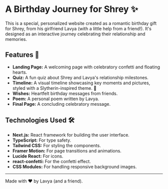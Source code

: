 # A Birthday Journey for Shrey ✨

This is a special, personalized website created as a romantic birthday gift for Shrey, from his girlfriend Lavya (with a little help from a friend!). It's designed as an interactive journey celebrating their relationship and memories.

## Features 📖

- **Landing Page:** A welcoming page with celebratory confetti and floating hearts.
- **Quiz:** A fun quiz about Shrey and Lavya's relationship milestones.
- **Timeline:** A visual timeline showcasing key moments and pictures, styled with a Slytherin-inspired theme. 🐍
- **Wishes:** Heartfelt birthday messages from friends.
- **Poem:** A personal poem written by Lavya.
- **Final Page:** A concluding celebratory message.

## Technologies Used 🛠️

- **Next.js:** React framework for building the user interface.
- **TypeScript:** For type safety.
- **Tailwind CSS:** For styling the components.
- **Framer Motion:** For page transitions and animations.
- **Lucide React:** For icons.
- **react-confetti:** For the confetti effect.
- **CSS Modules:** For handling responsive background images.

---

Made with ❤️ by Lavya (and a friend).
